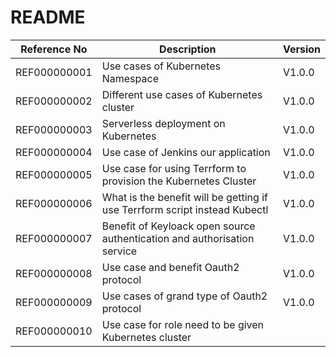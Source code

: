 # README

| **Reference No** | **Description**                                                            | **Version** |
| ---------------- | -------------------------------------------------------------------------- | ----------- |
| REF000000001     | Use cases of Kubernetes Namespace                                          | V1.0.0      |
| REF000000002     | Different use cases of Kubernetes cluster                                  | V1.0.0      |
| REF000000003     | Serverless deployment on Kubernetes                                        | V1.0.0      |
| REF000000004     | Use case of Jenkins our application                                        | V1.0.0      |
| REF000000005     | Use case for using Terrform to provision the Kubernetes Cluster            | V1.0.0      |
| REF000000006     | What is the benefit will be getting if use Terrform script instead Kubectl | V1.0.0      |
| REF000000007     | Benefit of Keyloack open source authentication and authorisation service   | V1.0.0      |
| REF000000008     | Use case and benefit Oauth2 protocol                                       | V1.0.0      |
| REF000000009     | Use cases of grand type of Oauth2 protocol                                 | V1.0.0      |
| REF000000010     | Use case for role need to be given Kubernetes cluster                      |             |


